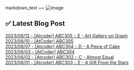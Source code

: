 

markdown_text += ![image](https://user-images.githubusercontent.com/76645095/162124599-f9d701d6-e523-49c4-a6ce-193dc38f1026.png)

## ✅ Latest Blog Post

[2023/06/12 - [Atcoder] ABC305 :: E - Art Gallery on Graph](https://jojaeng2.tistory.com/93) <br/>
[2023/06/10 - [AtCoder] ABC305](https://jojaeng2.tistory.com/92) <br/>
[2023/06/07 - [Atcoder] ABC304 :: D - A Piece of Cake](https://jojaeng2.tistory.com/91) <br/>
[2023/06/03 - [AtCoder] ABC304](https://jojaeng2.tistory.com/90) <br/>
[2023/06/02 - [Atcoder] ABC302 :: C - Almost Equal](https://jojaeng2.tistory.com/89) <br/>
[2023/06/01 - [Atcoder] ABC303 :: E - A Gift From the Stars](https://jojaeng2.tistory.com/88) <br/>
